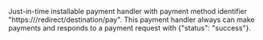 Just-in-time installable payment handler with payment method identifier
"https://<hostname>/redirect/destination/pay". This payment handler always can
make payments and responds to a payment request with {"status": "success"}.
